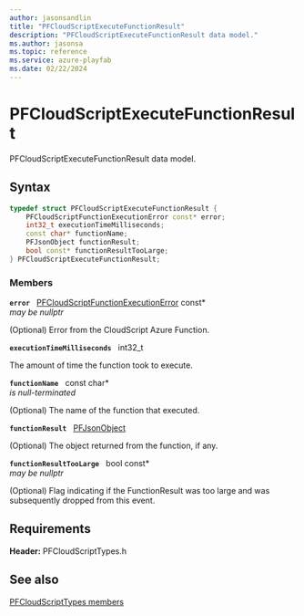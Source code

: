 ```yaml
---
author: jasonsandlin
title: "PFCloudScriptExecuteFunctionResult"
description: "PFCloudScriptExecuteFunctionResult data model."
ms.author: jasonsa
ms.topic: reference
ms.service: azure-playfab
ms.date: 02/22/2024
---
```


# PFCloudScriptExecuteFunctionResult  

PFCloudScriptExecuteFunctionResult data model.  

## Syntax  
  
```cpp
typedef struct PFCloudScriptExecuteFunctionResult {  
    PFCloudScriptFunctionExecutionError const* error;  
    int32_t executionTimeMilliseconds;  
    const char* functionName;  
    PFJsonObject functionResult;  
    bool const* functionResultTooLarge;  
} PFCloudScriptExecuteFunctionResult;  
```
  
### Members  
  
**`error`** &nbsp; [PFCloudScriptFunctionExecutionError](pfcloudscriptfunctionexecutionerror.md) const*  
*may be nullptr*  
  
(Optional) Error from the CloudScript Azure Function.
  
**`executionTimeMilliseconds`** &nbsp; int32_t  
  
The amount of time the function took to execute.
  
**`functionName`** &nbsp; const char*  
*is null-terminated*  
  
(Optional) The name of the function that executed.
  
**`functionResult`** &nbsp; [PFJsonObject](../../pftypes/structs/pfjsonobject.md)  
  
(Optional) The object returned from the function, if any.
  
**`functionResultTooLarge`** &nbsp; bool const*  
*may be nullptr*  
  
(Optional) Flag indicating if the FunctionResult was too large and was subsequently dropped from this event.
  
  
## Requirements  
  
**Header:** PFCloudScriptTypes.h
  
## See also  
[PFCloudScriptTypes members](../pfcloudscripttypes_members.md)  

  
  
